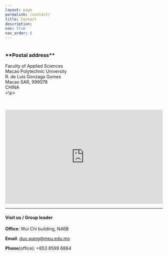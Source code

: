```yaml
---
layout: page
permalink: /contact/
title: Contact
description: 
nav: true
nav_order: 8
---
```


<div style="display: flex; flex-wrap: wrap; gap: 2rem; align-items: flex-start;">

  <!-- 左侧：地址 -->
  <div style="flex: 1; min-width: 280px;">
    <h3><strong> **Postal address** </strong></h3>
    <p>
    Faculty of Applied Sciences <br>
    Macao Polytechnic University <br>
    R. de Luís Gonzaga Gomes <br>
    Macao SAR, 999078 <br>
    CHINA <br>  
    <\p>
  </div>

  <!-- 右侧：地图 -->
  <div style="flex: 1; min-width: 300px;">
    <iframe 
      src="https://www.google.com/maps/embed?pb=!1m18!1m12!1m3!1d3694.225190427038!2d113.54926717599878!3d22.193546746754983!2m3!1f0!2f0!3f0!3m2!1i1024!2i768!4f13.1!3m3!1m2!1s0x34017add184cf6cf%3A0xf2a64ab289d8fbae!2sMacao%20Polytechnic%20University!5e0!3m2!1sen!2sse!4v1743737061971!5m2!1sen!2sse" 
      width="100%" height="300" style="border:0;" 
      allowfullscreen="" loading="lazy" 
      referrerpolicy="no-referrer-when-downgrade">
    </iframe>
  </div>

</div>


---

#### **Visit us / Group leader**

**Office**: Wui Chi building, N46B

**Email**: <duo.wang@mpu.edu.mo>

**Phone**(office): +853 8599 6884

